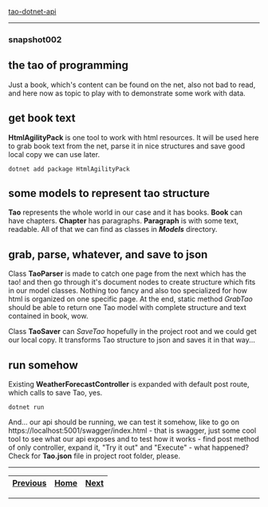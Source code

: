 [tao-dotnet-api](https://github.com/noviKorisnik/tao-dotnet-api#readme)
___
### snapshot002
## the tao of programming
Just a book, which's content can be found on the net, also not bad to read, and here now as topic to play with to demonstrate some work with data.
## get book text
**HtmlAgilityPack** is one tool to work with html resources. It will be used here to grab book text from the net, parse it in nice structures and save good local copy we can use later.
```
dotnet add package HtmlAgilityPack
```
## some models to represent tao structure
**Tao** represents the whole world in our case and it has books. **Book** can have chapters. **Chapter** has paragraphs. **Paragraph** is with some text, readable. All of that we can find as classes in **_Models_** directory.
## grab, parse, whatever, and save to json
Class **TaoParser** is made to catch one page from the next which has the tao! and then go through it's document nodes to create structure which fits in our model classes. Nothing too fancy and also too specialized for how html is organized on one specific page. At the end, static method _GrabTao_ should be able to return one Tao model with complete structure and text contained in book, wow.

Class **TaoSaver** can _SaveTao_ hopefully in the project root and we could get our local copy. It transforms Tao structure to json and saves it in that way...
## run somehow
Existing **WeatherForecastController** is expanded with default post route, which calls to save Tao, yes.
```
dotnet run
```
And... our api should be running, we can test it somehow, like to go on https://localhost:5001/swagger/index.html - that is swagger, just some cool tool to see what our api exposes and to test how it works - find post method of only controller, expand it, "Try it out" and "Execute" - what happened? Check for **Tao.json** file in project root folder, please.
___
| [Previous](https://github.com/noviKorisnik/tao-dotnet-api/tree/snapshot001#readme) | [Home](https://github.com/noviKorisnik/tao-dotnet-api#readme) | [Next](https://github.com/noviKorisnik/tao-dotnet-api/tree/snapshot003#readme) |
| :-: | :-: | :-: |
___
